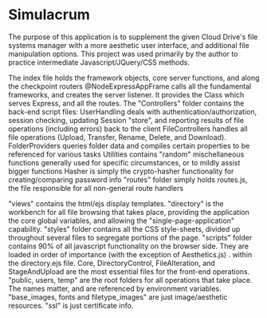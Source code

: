 # Simulacrum
The purpose of this application is to supplement the given Cloud Drive's file systems manager with a more aesthetic user interface, and additional file manipulation options.
This project was used primarily by the author to practice intermediate Javascript/JQuery/CSS methods.

The index file holds the framework objects, core server functions, and along the checkpoint routers
@NodeExpressAppFrame calls all the fundamental frameworks, and creates the server listener. It provides the Class which serves Express, and all the routes.
The "Controllers" folder contains the back-end script files:
  UserHandling deals with authentication/authorization, session checking, updating Session "store", and reporting results of file operations (including errors) back to the client
  FileControllers handles all file operations (Upload, Transfer, Rename, Delete, and Download). 
  FolderProviders queries folder data and compiles certain properties to be referenced for various tasks
  Utilities contains "random" mischellaneous functions generally used for specific circumstances, or to mildly assist bigger functions
  Hasher is simply the crypto-hasher functionality for creating/comparing password info
"routes" folder simply holds routes.js, the file responsible for all non-general route handlers 

"views" contains the html/ejs display templates. "directory" is the workbench for all file browsing that takes place, providing the application the core global variables, 
and allowing the "single-page-application" capability.
"styles" folder contains all the CSS style-sheets, divided up throughout several files to segregate portions of the page.
"scripts" folder contains 90% of all javascript functionality on the browser side. They are loaded in order of importance (with the exception of Aesthetics.js) .
within the directory.ejs file. Core, DirectoryControl, FileAlteration, and StageAndUpload are the most essential files for the front-end operations.
"public, users, temp" are the root folders for all operations that take place. The names matter, and are referenced by environment variables.
"base_images, fonts and filetype_images" are just image/aesthetic resources.
"ssl" is just certificate info.
